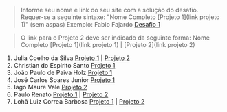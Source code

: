> Informe seu nome e link do seu site com a solução do desafio. Requer-se a seguinte sintaxe: "Nome Completo [Projeto 1](link projeto 1)" (sem aspas)
 Exemplo: Fabio Fajardo [Desafio 1](https://meusite.com)

> O link para o Projeto 2 deve ser indicado da seguinte forma: Nome Completo [Projeto 1](link projeto 1) | [Projeto 2](link projeto 2)
 

1. Julia Coelho da Silva [Projeto 1](https://juccoelhos.wordpress.com/2023/04/25/violencia-contra-a-mulher/) | [Projeto 2](https://juccoelhos.wordpress.com/2023/05/24/analise-dos-dados-netflix/)
2. Christian do Espirito Santo [Projeto 1](https://christian21es.wordpress.com/2023/04/28/producao-de-cafe-no-espirito-santo/)
3. João Paulo de Paiva Holz [Projeto 1](https://johnholz.github.io/)
4. José Carlos Soares Junior [Projeto 1](https://www.josecarlosinfo.com/)
5. Iago Maure Vale [Projeto 2](https://iagos-portoflio.cms.webnode.page/)
6. Paulo Renato [Projeto 1](https://paulolaeber.github.io/projeto-1.html) | [Projeto 2](https://paulolaeber.github.io/projeto-2.html)
7. Lohã Luiz Correa Barbosa [Projeto 1](https://shre.ink/suicidioNoBrasil) | [Projeto 2](https://estatisticonline.wordpress.com/2023/05/25/netflix-viewingactivity/)



